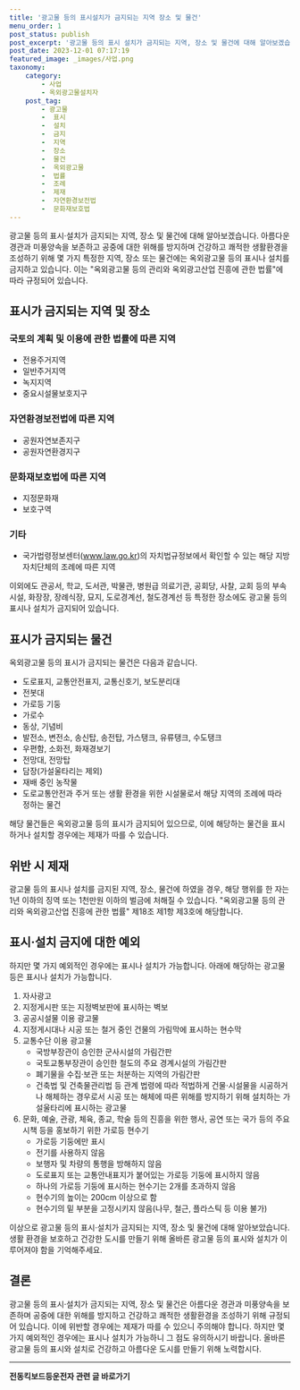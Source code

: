 ```yaml
---
title: '광고물 등의 표시설치가 금지되는 지역 장소 및 물건'
menu_order: 1
post_status: publish
post_excerpt: '광고물 등의 표시 설치가 금지되는 지역, 장소 및 물건에 대해 알아보겠습니다. 아름다운 경관과 미풍양속을 보존하고 공중에 대한 위해를 방지하며 건강하고 쾌적한 생활환경을 조성하기 위해 몇 가지 특정한 지역, 장소 또는 물건에는 옥외광고물 등의 표시나 설치를 금지하고 있습니다. 이는  옥외광고물 등의 관리와 옥외광고산업 진흥에 관한 법률 에 따라 규정되어 있습니다.'
post_date: 2023-12-01 07:17:19
featured_image: _images/사업.png
taxonomy:
    category:
        - 사업
        - 옥외광고물설치자
    post_tag:
        - 광고물
        -  표시
        -  설치
        -  금지
        -  지역
        -  장소
        -  물건
        -  옥외광고물
        -  법률
        -  조례
        -  제재
        -  자연환경보전법
        -  문화재보호법
---
```



광고물 등의 표시·설치가 금지되는 지역, 장소 및 물건에 대해 알아보겠습니다. 아름다운 경관과 미풍양속을 보존하고 공중에 대한 위해를 방지하며 건강하고 쾌적한 생활환경을 조성하기 위해 몇 가지 특정한 지역, 장소 또는 물건에는 옥외광고물 등의 표시나 설치를 금지하고 있습니다. 이는 "옥외광고물 등의 관리와 옥외광고산업 진흥에 관한 법률"에 따라 규정되어 있습니다.

## 표시가 금지되는 지역 및 장소

### 국토의 계획 및 이용에 관한 법률에 따른 지역

- 전용주거지역
- 일반주거지역
- 녹지지역
- 중요시설물보호지구

### 자연환경보전법에 따른 지역

- 공원자연보존지구
- 공원자연환경지구

### 문화재보호법에 따른 지역

- 지정문화재
- 보호구역

### 기타

- 국가법령정보센터(www.law.go.kr)의 자치법규정보에서 확인할 수 있는 해당 지방자치단체의 조례에 따른 지역

이외에도 관공서, 학교, 도서관, 박물관, 병원급 의료기관, 공회당, 사찰, 교회 등의 부속시설, 화장장, 장례식장, 묘지, 도로경계선, 철도경계선 등 특정한 장소에도 광고물 등의 표시나 설치가 금지되어 있습니다.

## 표시가 금지되는 물건

옥외광고물 등의 표시가 금지되는 물건은 다음과 같습니다.

- 도로표지, 교통안전표지, 교통신호기, 보도분리대
- 전봇대
- 가로등 기둥
- 가로수
- 동상, 기념비
- 발전소, 변전소, 송신탑, 송전탑, 가스탱크, 유류탱크, 수도탱크
- 우편함, 소화전, 화재경보기
- 전망대, 전망탑
- 담장(가설울타리는 제외)
- 재배 중인 농작물
- 도로교통안전과 주거 또는 생활 환경을 위한 시설물로서 해당 지역의 조례에 따라 정하는 물건

해당 물건들은 옥외광고물 등의 표시가 금지되어 있으므로, 이에 해당하는 물건을 표시하거나 설치할 경우에는 제재가 따를 수 있습니다.

## 위반 시 제재

광고물 등의 표시나 설치를 금지된 지역, 장소, 물건에 하였을 경우, 해당 행위를 한 자는 1년 이하의 징역 또는 1천만원 이하의 벌금에 처해질 수 있습니다. "옥외광고물 등의 관리와 옥외광고산업 진흥에 관한 법률" 제18조 제1항 제3호에 해당합니다.

## 표시·설치 금지에 대한 예외

하지만 몇 가지 예외적인 경우에는 표시나 설치가 가능합니다. 아래에 해당하는 광고물 등은 표시나 설치가 가능합니다.

1. 자사광고
2. 지정게시판 또는 지정벽보판에 표시하는 벽보
3. 공공시설물 이용 광고물
4. 지정게시대나 시공 또는 철거 중인 건물의 가림막에 표시하는 현수막
5. 교통수단 이용 광고물
   - 국방부장관이 승인한 군사시설의 가림간판
   - 국토교통부장관이 승인한 철도의 주요 경계시설의 가림간판
   - 폐기물을 수집·보관 또는 처분하는 지역의 가림간판
   - 건축법 및 건축물관리법 등 관계 법령에 따라 적법하게 건물·시설물을 시공하거나 해체하는 경우로서 시공 또는 해체에 따른 위해를 방지하기 위해 설치하는 가설울타리에 표시하는 광고물
6. 문화, 예술, 관광, 체육, 종교, 학술 등의 진흥을 위한 행사, 공연 또는 국가 등의 주요 시책 등을 홍보하기 위한 가로등 현수기
   - 가로등 기둥에만 표시
   - 전기를 사용하지 않음
   - 보행자 및 차량의 통행을 방해하지 않음
   - 도로표지 또는 교통안내표지가 붙어있는 가로등 기둥에 표시하지 않음
   - 하나의 가로등 기둥에 표시하는 현수기는 2개를 초과하지 않음
   - 현수기의 높이는 200cm 이상으로 함
   - 현수기의 밑 부분을 고정시키지 않음(나무, 철근, 플라스틱 등 이용 불가)

이상으로 광고물 등의 표시·설치가 금지되는 지역, 장소 및 물건에 대해 알아보았습니다. 생활 환경을 보호하고 건강한 도시를 만들기 위해 올바른 광고물 등의 표시와 설치가 이루어져야 함을 기억해주세요.

## 결론

광고물 등의 표시·설치가 금지되는 지역, 장소 및 물건은 아름다운 경관과 미풍양속을 보존하며 공중에 대한 위해를 방지하고 건강하고 쾌적한 생활환경을 조성하기 위해 규정되어 있습니다. 이에 위반할 경우에는 제재가 따를 수 있으니 주의해야 합니다. 하지만 몇 가지 예외적인 경우에는 표시나 설치가 가능하니 그 점도 유의하시기 바랍니다. 올바른 광고물 등의 표시와 설치로 건강하고 아름다운 도시를 만들기 위해 노력합시다.
<!-- wp:separator -->
<hr class="wp-block-separator has-alpha-channel-opacity"/>
<!-- /wp:separator -->

<!-- wp:group {"backgroundColor":"base","layout":{"type":"constrained"}} -->
<div class="wp-block-group has-base-background-color has-background"><!-- wp:paragraph {"align":"center","fontSize":"medium"} -->
<p class="has-text-align-center has-large-font-size"><strong>전동킥보드등운전자 관련 글 바로가기</strong></p>
<!-- /wp:paragraph -->


<!-- wp:latest-posts
{"categories":[{"id":1824,"count":19,"description":"","link":"https://uknowlaw.com/category/%ec%a0%84%eb%8f%99%ed%82%a5%eb%b3%b4%eb%93%9c%eb%93%b1%ec%9a%b4%ec%a0%84%ec%9e%90/","name":"전동킥보드등운전자","slug":"전동킥보드등운전자","taxonomy":"category","parent":0,"meta":[],"_links":{"self":[{"href":"https://uknowlaw.com/wp-json/wp/v2/categories/1824"}],"collection":[{"href":"https://uknowlaw.com/wp-json/wp/v2/categories"}],"about":[{"href":"https://uknowlaw.com/wp-json/wp/v2/taxonomies/category"}],"wp:post_type":[{"href":"https://uknowlaw.com/wp-json/wp/v2/posts?categories=1824"}],"curies":[{"name":"wp","href":"https://api.w.org/{rel}","templated":true}]}}],"postsToShow":100,"excerptLength":28,"postLayout":"grid","columns":2,"featuredImageAlign":"left","featuredImageSizeSlug":"large","fontSize":"small"} /--></div>
<!-- /wp:group -->